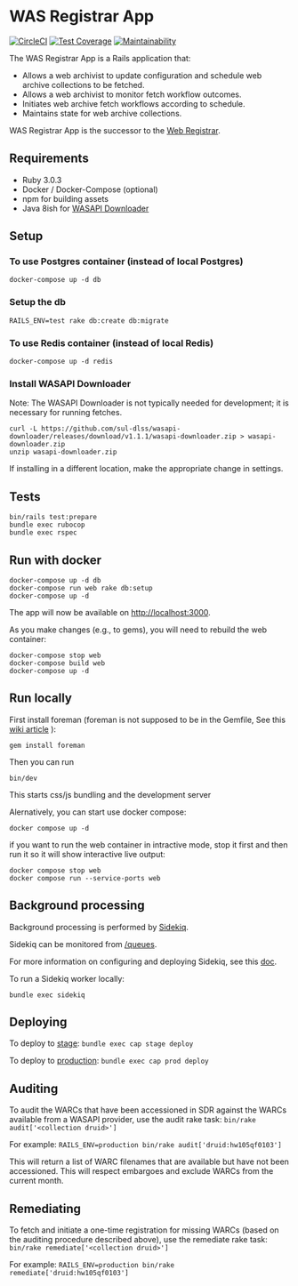 # WAS Registrar App

[![CircleCI](https://circleci.com/gh/sul-dlss/was-registrar-app/tree/main.svg?style=svg)](https://circleci.com/gh/sul-dlss/was-registrar-app/tree/main)
[![Test Coverage](https://api.codeclimate.com/v1/badges/825ca3f3c2fe04d3319c/test_coverage)](https://codeclimate.com/github/sul-dlss/was-registrar-app/test_coverage)
[![Maintainability](https://api.codeclimate.com/v1/badges/825ca3f3c2fe04d3319c/maintainability)](https://codeclimate.com/github/sul-dlss/was-registrar-app/maintainability)

The WAS Registrar App is a Rails application that:
* Allows a web archivist to update configuration and schedule web archive collections to be fetched.
* Allows a web archivist to monitor fetch workflow outcomes.
* Initiates web archive fetch workflows according to schedule.
* Maintains state for web archive collections.

WAS Registrar App is the successor to the [Web Registrar](https://github.com/sul-dlss/was-registrar).

## Requirements
* Ruby 3.0.3
* Docker / Docker-Compose (optional)
* npm for building assets
* Java 8ish for [WASAPI Downloader](https://github.com/sul-dlss/wasapi-downloader)

## Setup
### To use Postgres container (instead of local Postgres)
```
docker-compose up -d db
```

### Setup the db
```
RAILS_ENV=test rake db:create db:migrate
```

### To use Redis container (instead of local Redis)
```
docker-compose up -d redis
```

### Install WASAPI Downloader
Note: The WASAPI Downloader is not typically needed for development; it is necessary for running fetches.

```
curl -L https://github.com/sul-dlss/wasapi-downloader/releases/download/v1.1.1/wasapi-downloader.zip > wasapi-downloader.zip
unzip wasapi-downloader.zip
```
If installing in a different location, make the appropriate change in settings.

## Tests
```
bin/rails test:prepare
bundle exec rubocop
bundle exec rspec
```

## Run with docker
```
docker-compose up -d db
docker-compose run web rake db:setup
docker-compose up -d
```
The app will now be available on [http://localhost:3000](http://localhost:3000).

As you make changes (e.g., to gems), you will need to rebuild the web container:
```
docker-compose stop web
docker-compose build web
docker-compose up -d
```

## Run locally

First install foreman (foreman is not supposed to be in the Gemfile, See this [wiki article](https://github.com/ddollar/foreman/wiki/Don't-Bundle-Foreman) ):

```
gem install foreman
```

Then you can run
```
bin/dev
```
This starts css/js bundling and the development server

Alernatively, you can start use docker compose:
```
docker compose up -d
```

if you want to run the web container in intractive mode, stop it first and then run it so it will show interactive live output:
```
docker compose stop web
docker compose run --service-ports web
```

## Background processing
Background processing is performed by [Sidekiq](https://github.com/mperham/sidekiq).

Sidekiq can be monitored from [/queues](http://localhost:3000/queues).

For more information on configuring and deploying Sidekiq, see this [doc](https://github.com/sul-dlss/DevOpsDocs/blob/main/projects/sul-requests/background_jobs.md).

To run a Sidekiq worker locally:
```
bundle exec sidekiq
```

## Deploying
To deploy to [stage](https://was-registrar-app-stage.stanford.edu): `bundle exec cap stage deploy`

To deploy to [production](https://was-registrar-app.stanford.edu): `bundle exec cap prod deploy`

## Auditing
To audit the WARCs that have been accessioned in SDR against the WARCs available from a WASAPI provider,
use the audit rake task: `bin/rake audit['<collection druid>']`

For example: `RAILS_ENV=production bin/rake audit['druid:hw105qf0103']`

This will return a list of WARC filenames that are available but have not been accessioned. This will respect embargoes
and exclude WARCs from the current month.

## Remediating
To fetch and initiate a one-time registration for missing WARCs (based on the auditing procedure described above),
use the remediate rake task: `bin/rake remediate['<collection druid>']`

For example: `RAILS_ENV=production bin/rake remediate['druid:hw105qf0103']`